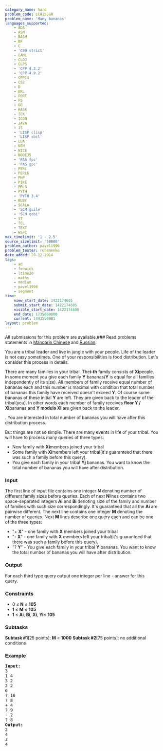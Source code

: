 ```yaml
---
category_name: hard
problem_code: LCH15JGH
problem_name: 'Many bananas'
languages_supported:
    - ADA
    - ASM
    - BASH
    - BF
    - C
    - 'C99 strict'
    - CAML
    - CLOJ
    - CLPS
    - 'CPP 4.3.2'
    - 'CPP 4.9.2'
    - CPP14
    - CS2
    - D
    - ERL
    - FORT
    - FS
    - GO
    - HASK
    - ICK
    - ICON
    - JAVA
    - JS
    - 'LISP clisp'
    - 'LISP sbcl'
    - LUA
    - NEM
    - NICE
    - NODEJS
    - 'PAS fpc'
    - 'PAS gpc'
    - PERL
    - PERL6
    - PHP
    - PIKE
    - PRLG
    - PYTH
    - 'PYTH 3.4'
    - RUBY
    - SCALA
    - 'SCM guile'
    - 'SCM qobi'
    - ST
    - TCL
    - TEXT
    - WSPC
max_timelimit: '1 - 2.5'
source_sizelimit: '50000'
problem_author: pavel1996
problem_tester: rubanenko
date_added: 28-12-2014
tags:
    - ad
    - fenwick
    - ltime20
    - maths
    - medium
    - pavel1996
    - segment
time:
    view_start_date: 1422174605
    submit_start_date: 1422174605
    visible_start_date: 1422174600
    end_date: 1735669800
    current: 1493556981
layout: problem
---
```

All submissions for this problem are available.###  Read problems statements in [Mandarin Chinese](http://www.codechef.com/download/translated/LTIME20/mandarin/LCH15JGH.pdf) and [Russian](http://www.codechef.com/download/translated/LTIME20/russian/LCH15JGH.pdf).

You are a tribal leader and live in jungle with your people. Life of the leader is not easy sometimes. One of your responsibilities is food distribution. Let's consider this process in details.

There are many families in your tribal. The**i-th** family consists of **Xi**people. In some moment you give each family **Y** bananas(**Y** is equal for all families independently of its size). All members of family receive equal number of bananas each and this number is maximal with condition that total number of bananas this family have received doesn't exceed **Y**. Of course some bananas of these initial **Y** are left. They are given back to the leader of the tribal(you). In other words each member of family receives **floor Y / Xi**bananas and  **Y modulo Xi** are given back to the leader.

. You are interested in total number of bananas you will have after this distribution process.

But things are not so simple. There are many events in life of your tribal. You will have to process many queries of three types:

- New family with **Xi**members joined your tribal
- Some family with **Xi**members left your tribal(it's guaranteed that there was such a family before this query).
- You give each family in your tribal **Yj** bananas. You want to know the total number of bananas you will have after distribution.

### Input

The first line of input file contains one integer **N** denoting number of different family sizes before queries. Each of next **N**lines contains two space-separated integers **Ai** and **Bi** denoting size of the family and number of families with such size correspondingly. It's guaranteed that all the **Ai** are pairwise different.
The next line contains one integer **M** denoting the number of queries. Next **M** lines describe one query each and can be one of the three types:

- "+ **X**" - one family with **X** members joined your tribal
- "- **X**" - one family with **X** members left your tribal(it's guaranteed that there was such a family before this query).
- "? **Y**" - You give each family in your tribal **Y** bananas. You want to know the total number of bananas you will have after distribution.

### Output

For each third type query output one integer per line - answer for this query.

### Constraints

- 0 ≤ **N** ≤ **105**
- **1** ≤ **M** ≤ **105**
- **1** ≤ **Ai**, **Bi**, **Xi**, **Yi**≤ **105**

###  Subtasks 

**Subtask #1**\[25 points\]: **M** < **1000**
**Subtask #2**\[75 points\]: no additional conditions

### Example

<pre><b>Input:</b>
3
1 4
3 2
2 2
6
? 10
? 8
+ 4
? 9
- 2
? 8
<b>Output:</b>
2
4
3
4
</pre>